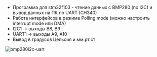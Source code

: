  - Программа для stm32f103 - чтение данных с BMP280 (по I2C) и вывод данных на ПК по UART (CH340)
 - Работа интерфейсов в режиме Polling mode (можно настроить interrupt mode или DMA)
 - I2C1 -> выходы B8, B9
 - UART1 -> выходы A9, A10
 - Вывод в градусов Цельсия и мм.рт.ст

![bmp280i2c-uart](https://github.com/user-attachments/assets/bcc3621b-a363-4fbd-89bd-45382ec10df6)
